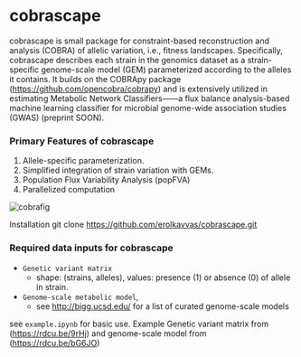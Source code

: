 # cobrascape

cobrascape is small package for constraint-based reconstruction and analysis (COBRA) of allelic variation, i.e., fitness landscapes. Specifically, cobrascape describes each strain in the genomics dataset as a strain-specific genome-scale model (GEM) parameterized according to the alleles it contains. It builds on the COBRApy package (https://github.com/opencobra/cobrapy) and is extensively utilized in estimating Metabolic Network Classifiers——a flux balance analysis-based machine learning classifier for microbial genome-wide association studies (GWAS) (preprint SOON).

### Primary Features of cobrascape
1. Allele-specific parameterization.
2. Simplified integration of strain variation with GEMs.
2. Population Flux Variability Analysis (popFVA)
3. Parallelized computation

![cobrafig](/cobrascape\_fig.png?raw=true)

Installation
	git clone https://github.com/erolkavvas/cobrascape.git

### Required data inputs for cobrascape
- `Genetic variant matrix`
  - shape: (strains, alleles), values: presence (1) or absence (0) of allele in strain.
- `Genome-scale metabolic model`, 
  - see http://bigg.ucsd.edu/ for a list of curated genome-scale models

see `example.ipynb` for basic use. Example Genetic variant matrix from (https://rdcu.be/9rHj) and genome-scale model from (https://rdcu.be/bG6JO)

